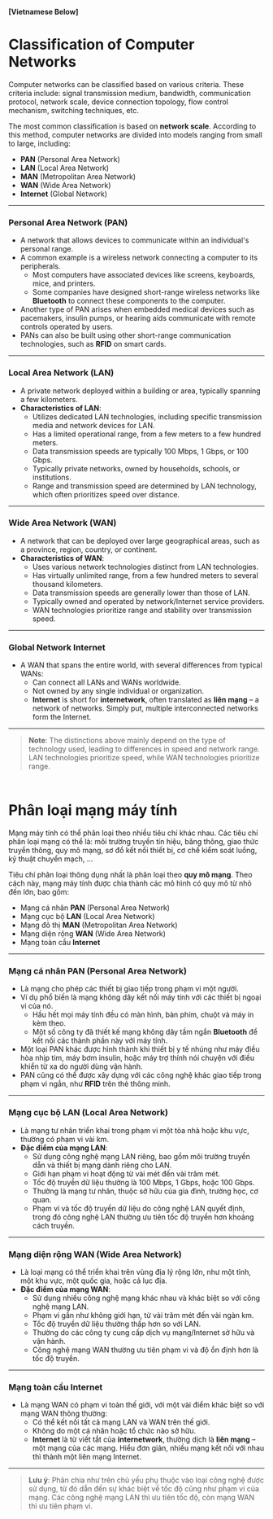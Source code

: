 **[Vietnamese Below]**

# Classification of Computer Networks

Computer networks can be classified based on various criteria. These criteria include: signal transmission medium, bandwidth, communication protocol, network scale, device connection topology, flow control mechanism, switching techniques, etc.

The most common classification is based on **network scale**. According to this method, computer networks are divided into models ranging from small to large, including:
- **PAN** (Personal Area Network)
- **LAN** (Local Area Network)
- **MAN** (Metropolitan Area Network)
- **WAN** (Wide Area Network)
- **Internet** (Global Network)

---

### Personal Area Network (PAN)
- A network that allows devices to communicate within an individual's personal range.
- A common example is a wireless network connecting a computer to its peripherals.
  - Most computers have associated devices like screens, keyboards, mice, and printers.
  - Some companies have designed short-range wireless networks like **Bluetooth** to connect these components to the computer.
- Another type of PAN arises when embedded medical devices such as pacemakers, insulin pumps, or hearing aids communicate with remote controls operated by users.
- PANs can also be built using other short-range communication technologies, such as **RFID** on smart cards.

---

### Local Area Network (LAN)
- A private network deployed within a building or area, typically spanning a few kilometers.
- **Characteristics of LAN**:
  - Utilizes dedicated LAN technologies, including specific transmission media and network devices for LAN.
  - Has a limited operational range, from a few meters to a few hundred meters.
  - Data transmission speeds are typically 100 Mbps, 1 Gbps, or 100 Gbps.
  - Typically private networks, owned by households, schools, or institutions.
  - Range and transmission speed are determined by LAN technology, which often prioritizes speed over distance.

---

### Wide Area Network (WAN)
- A network that can be deployed over large geographical areas, such as a province, region, country, or continent.
- **Characteristics of WAN**:
  - Uses various network technologies distinct from LAN technologies.
  - Has virtually unlimited range, from a few hundred meters to several thousand kilometers.
  - Data transmission speeds are generally lower than those of LAN.
  - Typically owned and operated by network/Internet service providers.
  - WAN technologies prioritize range and stability over transmission speed.

---

### Global Network Internet
- A WAN that spans the entire world, with several differences from typical WANs:
  - Can connect all LANs and WANs worldwide.
  - Not owned by any single individual or organization.
  - **Internet** is short for **internetwork**, often translated as **liên mạng** – a network of networks. Simply put, multiple interconnected networks form the Internet.

---

> **Note**: The distinctions above mainly depend on the type of technology used, leading to differences in speed and network range. LAN technologies prioritize speed, while WAN technologies prioritize range.

<div style="border-top: 2px solid white; margin: 20px 0;"></div>

# Phân loại mạng máy tính

Mạng máy tính có thể phân loại theo nhiều tiêu chí khác nhau. Các tiêu chí phân loại mạng có thể là: môi trường truyền tín hiệu, băng thông, giao thức truyền thông, quy mô mạng, sơ đồ kết nối thiết bị, cơ chế kiểm soát luồng, kỹ thuật chuyển mạch, …

Tiêu chí phân loại thông dụng nhất là phân loại theo **quy mô mạng**. Theo cách này, mạng máy tính được chia thành các mô hình có quy mô từ nhỏ đến lớn, bao gồm:
- Mạng cá nhân **PAN** (Personal Area Network)
- Mạng cục bộ **LAN** (Local Area Network)
- Mạng đô thị **MAN** (Metropolitan Area Network)
- Mạng diện rộng **WAN** (Wide Area Network)
- Mạng toàn cầu **Internet**

---

### Mạng cá nhân PAN (Personal Area Network)
- Là mạng cho phép các thiết bị giao tiếp trong phạm vi một người.
- Ví dụ phổ biến là mạng không dây kết nối máy tính với các thiết bị ngoại vi của nó.
  - Hầu hết mọi máy tính đều có màn hình, bàn phím, chuột và máy in kèm theo.
  - Một số công ty đã thiết kế mạng không dây tầm ngắn **Bluetooth** để kết nối các thành phần này với máy tính.
- Một loại PAN khác được hình thành khi thiết bị y tế nhúng như máy điều hòa nhịp tim, máy bơm insulin, hoặc máy trợ thính nói chuyện với điều khiển từ xa do người dùng vận hành.
- PAN cũng có thể được xây dựng với các công nghệ khác giao tiếp trong phạm vi ngắn, như **RFID** trên thẻ thông minh.

---

### Mạng cục bộ LAN (Local Area Network)
- Là mạng tư nhân triển khai trong phạm vi một tòa nhà hoặc khu vực, thường có phạm vi vài km.
- **Đặc điểm của mạng LAN**:
  - Sử dụng công nghệ mạng LAN riêng, bao gồm môi trường truyền dẫn và thiết bị mạng dành riêng cho LAN.
  - Giới hạn phạm vi hoạt động từ vài mét đến vài trăm mét.
  - Tốc độ truyền dữ liệu thường là 100 Mbps, 1 Gbps, hoặc 100 Gbps.
  - Thường là mạng tư nhân, thuộc sở hữu của gia đình, trường học, cơ quan.
  - Phạm vi và tốc độ truyền dữ liệu do công nghệ LAN quyết định, trong đó công nghệ LAN thường ưu tiên tốc độ truyền hơn khoảng cách truyền.

---

### Mạng diện rộng WAN (Wide Area Network)
- Là loại mạng có thể triển khai trên vùng địa lý rộng lớn, như một tỉnh, một khu vực, một quốc gia, hoặc cả lục địa.
- **Đặc điểm của mạng WAN**:
  - Sử dụng nhiều công nghệ mạng khác nhau và khác biệt so với công nghệ mạng LAN.
  - Phạm vi gần như không giới hạn, từ vài trăm mét đến vài ngàn km.
  - Tốc độ truyền dữ liệu thường thấp hơn so với LAN.
  - Thường do các công ty cung cấp dịch vụ mạng/Internet sở hữu và vận hành.
  - Công nghệ mạng WAN thường ưu tiên phạm vi và độ ổn định hơn là tốc độ truyền.

---

### Mạng toàn cầu Internet
- Là mạng WAN có phạm vi toàn thế giới, với một vài điểm khác biệt so với mạng WAN thông thường:
  - Có thể kết nối tất cả mạng LAN và WAN trên thế giới.
  - Không do một cá nhân hoặc tổ chức nào sở hữu.
  - **Internet** là từ viết tắt của **internetwork**, thường dịch là **liên mạng** – một mạng của các mạng. Hiểu đơn giản, nhiều mạng kết nối với nhau thì thành một liên mạng Internet.

---

> **Lưu ý**: Phân chia như trên chủ yếu phụ thuộc vào loại công nghệ được sử dụng, từ đó dẫn đến sự khác biệt về tốc độ cũng như phạm vi của mạng. Các công nghệ mạng LAN thì ưu tiên tốc độ, còn mạng WAN thì ưu tiên phạm vi.
